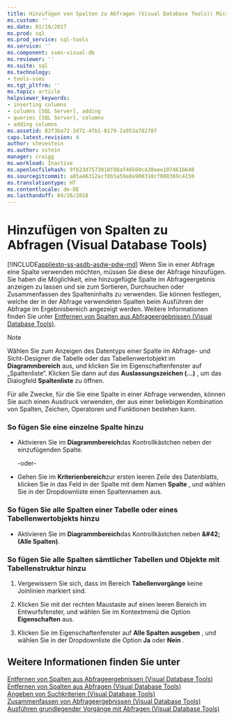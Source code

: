 ```yaml
---
title: Hinzufügen von Spalten zu Abfragen (Visual Database Tools)| Microsoft-Dokumentation
ms.custom: ''
ms.date: 01/19/2017
ms.prod: sql
ms.prod_service: sql-tools
ms.service: ''
ms.component: ssms-visual-db
ms.reviewer: ''
ms.suite: sql
ms.technology:
- tools-ssms
ms.tgt_pltfrm: ''
ms.topic: article
helpviewer_keywords:
- inserting columns
- columns [SQL Server], adding
- queries [SQL Server], columns
- adding columns
ms.assetid: 82f3ba72-3d72-4fb1-8179-2a953a782787
caps.latest.revision: 4
author: stevestein
ms.author: sstein
manager: craigg
ms.workload: Inactive
ms.openlocfilehash: 9f823d7573018f88af46560c438eee107461b648
ms.sourcegitcommit: a85a46312acf8b5a59a8a900310cf088369c4150
ms.translationtype: HT
ms.contentlocale: de-DE
ms.lasthandoff: 04/26/2018
---
```

# <a name="add-columns-to-queries-visual-database-tools"></a>Hinzufügen von Spalten zu Abfragen (Visual Database Tools)
[!INCLUDE[appliesto-ss-asdb-asdw-pdw-md](../../includes/appliesto-ss-asdb-asdw-pdw-md.md)]
Wenn Sie in einer Abfrage eine Spalte verwenden möchten, müssen Sie diese der Abfrage hinzufügen. Sie haben die Möglichkeit, eine hinzugefügte Spalte im Abfrageergebnis anzeigen zu lassen und sie zum Sortieren, Durchsuchen oder Zusammenfassen des Spalteninhalts zu verwenden. Sie können festlegen, welche der in der Abfrage verwendeten Spalten beim Ausführen der Abfrage im Ergebnisbereich angezeigt werden. Weitere Informationen finden Sie unter [Entfernen von Spalten aus Abfrageergebnissen &#40;Visual Database Tools&#41;](../../ssms/visual-db-tools/remove-columns-from-query-results-visual-database-tools.md).  
  
> [!NOTE]  
> Wählen Sie zum Anzeigen des Datentyps einer Spalte im Abfrage- und Sicht-Designer die Tabelle oder das Tabellenwertobjekt im **Diagrammbereich** aus, und klicken Sie im Eigenschaftenfenster auf „Spaltenliste“. Klicken Sie dann auf das **Auslassungszeichen (...)** , um das Dialogfeld **Spaltenliste** zu öffnen.  
  
Für alle Zwecke, für die Sie eine Spalte in einer Abfrage verwenden, können Sie auch einen Ausdruck verwenden, der aus einer beliebigen Kombination von Spalten, Zeichen, Operatoren und Funktionen bestehen kann.  
  
### <a name="to-add-an-individual-column"></a>So fügen Sie eine einzelne Spalte hinzu  
  
-   Aktivieren Sie im **Diagrammbereich**das Kontrollkästchen neben der einzufügenden Spalte.  
  
    -oder-  
  
-   Gehen Sie im **Kriterienbereich**zur ersten leeren Zeile des Datenblatts, klicken Sie in das Feld in der Spalte mit dem Namen **Spalte** , und wählen Sie in der Dropdownliste einen Spaltennamen aus.  
  
### <a name="to-add-all-columns-for-one-table-or-table-valued-object"></a>So fügen Sie alle Spalten einer Tabelle oder eines Tabellenwertobjekts hinzu  
  
-   Aktivieren Sie im **Diagrammbereich**das Kontrollkästchen neben **\&#42;(Alle Spalten)**.  
  
### <a name="to-add-all-columns-for-all-tables-and-table-structured-objects"></a>So fügen Sie alle Spalten sämtlicher Tabellen und Objekte mit Tabellenstruktur hinzu  
  
1.  Vergewissern Sie sich, dass im Bereich **Tabellenvorgänge** keine Joinlinien markiert sind.  
  
2.  Klicken Sie mit der rechten Maustaste auf einen leeren Bereich im Entwurfsfenster, und wählen Sie im Kontextmenü die Option **Eigenschaften** aus.  
  
3.  Klicken Sie im Eigenschaftenfenster auf **Alle Spalten ausgeben** , und wählen Sie in der Dropdownliste die Option **Ja** oder **Nein** .  
  
## <a name="see-also"></a>Weitere Informationen finden Sie unter  
[Entfernen von Spalten aus Abfrageergebnissen &#40;Visual Database Tools&#41;](../../ssms/visual-db-tools/remove-columns-from-query-results-visual-database-tools.md)  
[Entfernen von Spalten aus Abfragen &#40;Visual Database Tools&#41;](../../ssms/visual-db-tools/remove-columns-from-queries-visual-database-tools.md)  
[Angeben von Suchkriterien &#40;Visual Database Tools&#41;](../../ssms/visual-db-tools/specify-search-criteria-visual-database-tools.md)  
[Zusammenfassen von Abfrageergebnissen &#40;Visual Database Tools&#41;](../../ssms/visual-db-tools/summarize-query-results-visual-database-tools.md)  
[Ausführen grundlegender Vorgänge mit Abfragen &#40;Visual Database Tools&#41;](../../ssms/visual-db-tools/perform-basic-operations-with-queries-visual-database-tools.md)  
  
